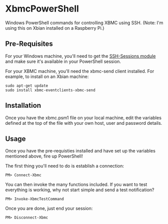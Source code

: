 # XbmcPowerShell

Windows PowerShell commands for controlling XBMC using SSH. (Note: I'm using this on Xbian installed on a Raspberry Pi.)

## Pre-Requisites

For your Windows machine, you'll need to get the [SSH-Sessions module](http://www.powershelladmin.com/wiki/SSH_from_PowerShell_using_the_SSH.NET_library) and make sure it's available in your PowerShell session.

For your XBMC machine, you'll need the xbmc-send client installed. For example, to install on an Xbian machine:

    sudo apt-get update
    sudo install xbmc-eventclients-xbmc-send

## Installation

Once you have the xbmc.psm1 file on your local machine, edit the variables defined at the top of the file with your own host, user and password details.

## Usage

Once you have the pre-requisties installed and have set up the variables mentioned above, fire up PowerShell!

The first thing you'll need to do is establish a connection:

    PM> Connect-Xbmc

You can then invoke the many functions included. If you want to test everything is working, why not start simple and send a test notification?

    PM> Invoke-XbmcTestCommand

Once you are done, just end your session:

    PM> Disconnect-Xbmc